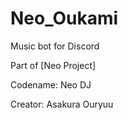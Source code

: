 # Neo_Oukami
Music bot for Discord

Part of [Neo Project]

Codename: Neo DJ

Creator: Asakura Ouryuu
